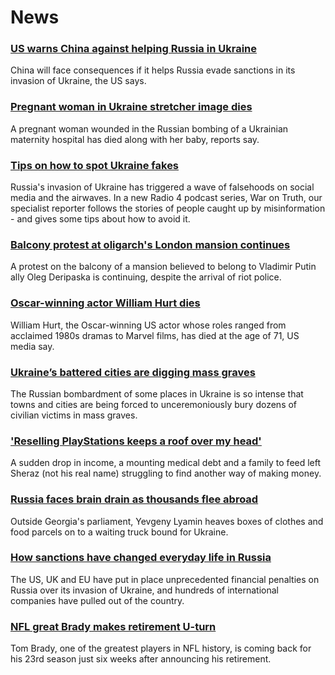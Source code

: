# News
### [US warns China against helping Russia in Ukraine](https://www.bbc.com/news/world-asia-china-60732486)
China will face consequences if it helps Russia evade sanctions in its invasion of Ukraine, the US says.
### [Pregnant woman in Ukraine stretcher image dies](https://www.bbc.com/news/world-europe-60734706)
A pregnant woman wounded in the Russian bombing of a Ukrainian maternity hospital has died along with her baby, reports say.
### [Tips on how to spot Ukraine fakes](https://www.bbc.com/news/blogs-trending-60654288)
Russia's invasion of Ukraine has triggered a wave of falsehoods on social media and the airwaves. In a new Radio 4 podcast series, War on Truth, our specialist reporter follows the stories of people caught up by misinformation - and gives some tips about how to avoid it. 
### [Balcony protest at oligarch's London mansion continues](https://www.bbc.com/news/uk-england-london-60736583)
A protest on the balcony of a mansion believed to belong to Vladimir Putin ally Oleg Deripaska is continuing, despite the arrival of riot police.
### [Oscar-winning actor William Hurt dies](https://www.bbc.com/news/entertainment-arts-60731686)
William Hurt, the Oscar-winning US actor whose roles ranged from acclaimed 1980s dramas to Marvel films, has died at the age of 71, US media say.
### [Ukraine’s battered cities are digging mass graves](https://www.bbc.com/news/world-europe-60729206)
The Russian bombardment of some places in Ukraine is so intense that towns and cities are being forced to unceremoniously bury dozens of civilian victims in mass graves.
### ['Reselling PlayStations keeps a roof over my head'](https://www.bbc.com/news/technology-60709207)
A sudden drop in income, a mounting medical debt and a family to feed left Sheraz (not his real name) struggling to find another way of making money.
### [Russia faces brain drain as thousands flee abroad](https://www.bbc.com/news/world-europe-60697763)
Outside Georgia's parliament, Yevgeny Lyamin heaves boxes of clothes and food parcels on to a waiting truck bound for Ukraine. 
### [How sanctions have changed everyday life in Russia](https://www.bbc.com/news/world-europe-60647543)
The US, UK and EU have put in place unprecedented financial penalties on Russia over its invasion of Ukraine, and hundreds of international companies have pulled out of the country.
### [NFL great Brady makes retirement U-turn](https://www.bbc.com/sport/american-football/60731983)
Tom Brady, one of the greatest players in NFL history, is coming back for his 23rd season just six weeks after announcing his retirement.
